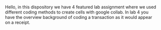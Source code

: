 Hello, in this dispository we have 4 featured lab assignment where we used different coding methods to create cells with google collab. In lab 4 you have the overview background of coding a transaction as it would appear on a receipt. 
